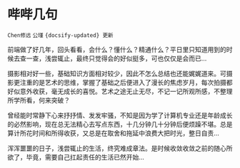 # 哔哔几句

`Chen修远` `公瑾` `{docsify-updated} 更新`

前端做了好几年，回头看看，会什么？懂什么？精通什么？平日里只知道用到的时候去查一查，浅尝辄止，最终只觉得会的好似挺多，可也仅仅是会而已...
  
摄影相对好一些，基础知识方面相对较少，因此不怎么总结也还能娓娓道来。可摄影更注重的是艺术的思维，掌握了基础之后便进入了漫长的焦虑岁月，每次拍摄都好似意外收获，毫无成长的喜悦。艺术之途无止无尽，不记一记所观所感，不整理所学所看，何来突破？
  
曾经能时常静下心来抒抒情、发发牢骚，不知是因为学了计算机专业还是年龄成长的必然影响，现在总无法精心去写点东西，十几分钟几十分钟后便烦躁不堪。总是算计所花时间和所得收获，又总是在取舍和拖延中浪费大把时光，整日自责...
  
浑浑噩噩的日子，浅尝辄止的生活，终究难成章法。是时候收敛收敛之前的随心所欲了，毕竟，需要自己扛起责任的生活已然开始...  